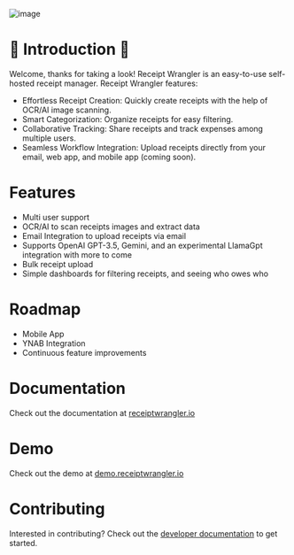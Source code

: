 ![image](https://github.com/Receipt-Wrangler/.github/assets/44912201/48922c60-d3c9-44d1-8354-4c54e8b5d657)

# 🧾 Introduction 🧾

Welcome, thanks for taking a look! Receipt Wrangler is an easy-to-use self-hosted receipt manager.
Receipt Wrangler features:

* Effortless Receipt Creation: Quickly create receipts with the help of OCR/AI image scanning.
* Smart Categorization: Organize receipts for easy filtering.
* Collaborative Tracking: Share receipts and track expenses among multiple users.
* Seamless Workflow Integration: Upload receipts directly from your email, web app, and mobile app (coming soon).

# Features

* Multi user support
* OCR/AI to scan receipts images and extract data
* Email Integration to upload receipts via email
* Supports OpenAI GPT-3.5, Gemini, and an experimental LlamaGpt integration with more to come
* Bulk receipt upload
* Simple dashboards for filtering receipts, and seeing who owes who

# Roadmap

* Mobile App
* YNAB Integration
* Continuous feature improvements

# Documentation

Check out the documentation at [receiptwrangler.io](https://receiptwrangler.io)

# Demo

Check out the demo at [demo.receiptwrangler.io](https://demo.receiptwrangler.io)

# Contributing

Interested in contributing? Check out
the [developer documentation](https://receiptwrangler.io/docs/category/development) to get started.

